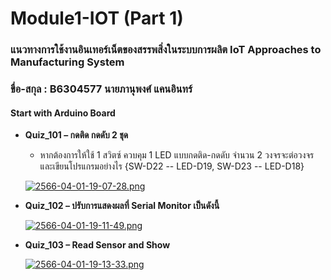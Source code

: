 # Module1-IOT (Part 1)

### แนวทางการใช้งานอินเทอร์เน็ตของสรรพสิ่งในระบบการผลิต IoT Approaches to Manufacturing System
### ขื่อ-สกุล : B6304577 นายภานุพงศ์ แคนอินทร์

#### __Start with Arduino Board__

* __Quiz_101 – กดติด กดดับ 2 ชุด__
  - หากต้องการให้ใช้ 1 สวิตซ์ ควบคุม 1 LED แบบกดติด-กดดับ จำนวน 2 วงจรจะต่อวงจรและเขียนโปรแกรมอย่างไร {SW-D22 -- LED-D19, SW-D23 -- LED-D18}
  
  [![2566-04-01-19-07-28.png](https://i.postimg.cc/VN7Lsvsc/2566-04-01-19-07-28.png)](https://postimg.cc/R3HzXMnP)


* __Quiz_102 – ปรับการแสดงผลที่ Serial Monitor เป็นดังนี้__

  [![2566-04-01-19-11-49.png](https://i.postimg.cc/4nC3C0f7/2566-04-01-19-11-49.png)](https://postimg.cc/N24tmprB)


* __Quiz_103 – Read Sensor and Show__

  [![2566-04-01-19-13-33.png](https://i.postimg.cc/gJWFWP8P/2566-04-01-19-13-33.png)](https://postimg.cc/XZQDfms2)
